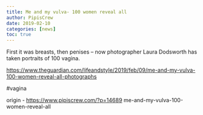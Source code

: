 ```yaml
---
title: Me and my vulva- 100 women reveal all
author: PipisCrew
date: 2019-02-10
categories: [news]
toc: true
---
```


First it was breasts, then penises – now photographer Laura Dodsworth has taken portraits of 100 vagina.

https://www.theguardian.com/lifeandstyle/2019/feb/09/me-and-my-vulva-100-women-reveal-all-photographs

#vagina

origin - https://www.pipiscrew.com/?p=14689 me-and-my-vulva-100-women-reveal-all